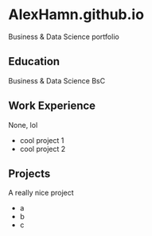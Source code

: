 # AlexHamn.github.io
Business &amp; Data Science portfolio

## Education
Business & Data Science BsC

## Work Experience
None, lol
- cool project 1
- cool project 2

## Projects
A really nice project
- a 
- b
- c